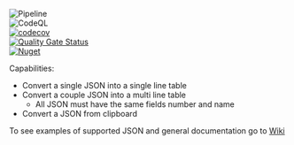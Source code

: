 ![Pipeline](https://github.com/afborgesDev/ConvertJsonToGherkinExampleTable/workflows/.NET%20Core/badge.svg)  
![CodeQL](https://github.com/afborgesDev/ConvertJsonToGherkinExampleTable/workflows/CodeQL/badge.svg)  
[![codecov](https://codecov.io/gh/afborgesDev/ConvertJsonToGherkinExampleTable/branch/main/graph/badge.svg)](https://codecov.io/gh/afborgesDev/ConvertJsonToGherkinExampleTable)  
[![Quality Gate Status](https://sonarcloud.io/api/project_badges/measure?project=afborgesDev_ConvertJsonToGherkinExampleTable&metric=alert_status)](https://sonarcloud.io/dashboard?id=afborgesDev_ConvertJsonToGherkinExampleTable)  
[![Nuget](https://img.shields.io/nuget/v/ConvertJsonToGherkinExampleTable.CLI)](https://www.nuget.org/packages/ConvertJsonToGherkinExampleTable.CLI/)

Capabilities:
  - Convert a single JSON into a single line table
  - Convert a couple JSON into a multi line table
    - All JSON must have the same fields number and name
  - Convert a JSON from clipboard


To see examples of supported JSON and general documentation go to [Wiki](https://github.com/afborgesDev/ConvertJsonToGherkinExampleTable/wiki/)
